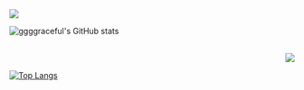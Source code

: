 <!-- https://github.com/kyechan99/capsule-render#color -->
<img align=center src="https://capsule-render.vercel.app/api?type=waving&color=0:EEFF00,100:a82da8&height=300&section=header&text=ggggraceful&fontSize=90"/>
<!-- <img align=center src="https://capsule-render.vercel.app/api?type=waving&color=auto&height=300&section=header&text=ggggraceful&fontSize=90"/>
 -->
 
<!-- <div align=center> -->

<br/>

<!-- https://github.com/anuraghazra/github-readme-stats -->
<!-- ![ggggraceful's GitHub stats](https://github-readme-stats.vercel.app/api?username=ggggraceful&show_icons=true&theme=tokyonight) -->
![ggggraceful's GitHub stats](https://github-readme-stats.vercel.app/api?username=ggggraceful&show_icons=true&theme=radical)

<br/>

<img align=right src="http://mazassumnida.wtf/api/v2/generate_badge?boj=ggggraceful">

<br/>

[![Top Langs](https://github-readme-stats.vercel.app/api/top-langs/?username=ggggraceful&layout=compact)](https://github.com/anuraghazra/github-readme-stats)


